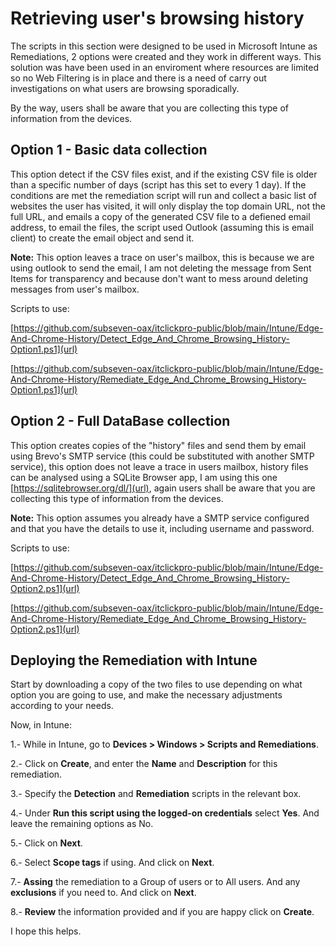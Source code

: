 # Retrieving user's browsing history
The scripts in this section were designed to be used in Microsoft Intune as Remediations, 2 options were created and they work in different ways. This solution was have been used in an enviroment where resources are limited so no Web Filtering is in place and there is a need of carry out investigations on what users are browsing sporadically.

By the way, users shall be aware that you are collecting this type of information from the devices.

## Option 1 - Basic data collection
This option detect if the CSV files exist, and if the existing CSV file is older than a specific number of days (script has this set to every 1 day).  If the conditions are met the remediation script will run and collect a basic list of websites the user has visited, it will only display the top domain URL, not the full URL, and emails a copy of the generated CSV file to a defiened email address, to email the files, the script used Outlook (assuming this is email client) to create the email object and send it.

**Note:** This option leaves a trace on user's mailbox, this is because we are using outlook to send the email, I am not deleting the message from Sent Items for transparency and because don't want to mess around deleting messages from user's mailbox.

Scripts to use:

[https://github.com/subseven-oax/itclickpro-public/blob/main/Intune/Edge-And-Chrome-History/Detect_Edge_And_Chrome_Browsing_History-Option1.ps1](url)

[https://github.com/subseven-oax/itclickpro-public/blob/main/Intune/Edge-And-Chrome-History/Remediate_Edge_And_Chrome_Browsing_History-Option1.ps1](url)

## Option 2 - Full DataBase collection
This option creates copies of the "history" files and send them by email using Brevo's SMTP service (this could be substituted with another SMTP service), this option does not leave a trace in users mailbox, history files can be analysed using a SQLite Browser app, I am using this one [https://sqlitebrowser.org/dl/](url), again users shall be aware that you are collecting this type of information from the devices.

**Note:** This option assumes you already have a SMTP service configured and that you have the details to use it, including username and password.

Scripts to use:

[https://github.com/subseven-oax/itclickpro-public/blob/main/Intune/Edge-And-Chrome-History/Detect_Edge_And_Chrome_Browsing_History-Option2.ps1](url)

[https://github.com/subseven-oax/itclickpro-public/blob/main/Intune/Edge-And-Chrome-History/Remediate_Edge_And_Chrome_Browsing_History-Option2.ps1](url)


## Deploying the Remediation with Intune
Start by downloading a copy of the two files to use depending on what option you are going to use, and make the necessary adjustments according to your needs.

Now, in Intune:

1.- While in Intune, go to **Devices > Windows > Scripts and Remediations**.

2.- Click on **Create**, and enter the **Name** and **Description** for this remediation.

3.- Specify the **Detection** and **Remediation** scripts in the relevant box.

4.- Under **Run this script using the logged-on credentials** select **Yes**. And leave the remaining options as No.

5.- Click on **Next**.

6.- Select **Scope tags** if using. And click on **Next**.

7.- **Assing** the remediation to a Group of users or to All users. And any **exclusions** if you need to. And click on **Next**.

8.- **Review** the information provided and if you are happy click on **Create**.

I hope this helps.